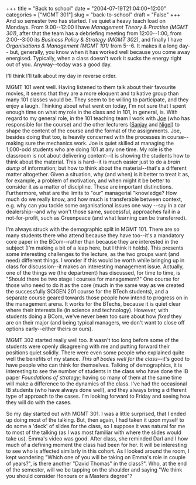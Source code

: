 +++
title = "Back to school"
date = "2004-07-19T21:04:00+12:00"
categories = ["MGMT 301"]
slug = "back-to-school"
draft = "False"
+++
And so semester two has started.
I've quiet a heavy teach load on Mondays. From 9:00--12:00 I have
_Management Theory & Practise (MGMT 301)_, after that the team has a debriefing
meeting from 12:00--1:00, from 2:00--3:00 its _Business Policy & Strategy 
(MGMT 302)_, and finally I have _Organisations & Management (MGMT 101)_ 
from 5--6. It makes it a long day-- but, generally, you know when 
it has worked well because you come away
energised. Typically, when a class doesn't work it sucks the energy
right out of you. Anyway--today was a good day.

I'll think I'll talk about my day in reverse order.

MGMT 101 went well. Having listened to them
talk about their favourite movies, it seems that they are a more
eloquent and talkative group than many 101 classes would be. They
seem to be willing to participate, and they enjoy a laugh.  Thinking
about what went on today, I'm not sure that I spent enough time on what
my role in the class and in 101, in general, is. With regard to my
general role, in the 101 teaching team I work with
[Joe](https://web.archive.org/web/20071015234437/https://staff.business.auckland.ac.nz/jbeer) (who has responsible
for the course) and the other lecturers
([Sanjay](https://web.archive.org/web/20080227004800/https://staff.business.auckland.ac.nz/sbhowmick) and
[Nigel](https://web.archive.org/web/20080226233443/https://staff.business.auckland.ac.nz/nhaworth)) to shape the
content of the course and the format of the assignments. Joe, besides
doing that too, is heavily concerned with the processes in course--
making sure the mechanics work. Joe is quiet skilled at managing the
1,000-odd students who are doing 101 at any one time. My role is the
classroom is not about delivering content--it is showing the
students how to think about the material. This is hard--it is much
easier just to do a _brain dump_ of information; but how to think
about the material--that's a different matter altogether. Given a
situation, why (and when) is it better to treat it as, for example, a
problem of motivation, and when might it be better to consider it
as a matter of discipline. These are important distinctions.
Furthermore, what are the limits to "our" managerial "knowledge?
How much do we really know, and how much is transferable between
context, e.g. why can you tackle some organisational issues one way
--say in a car dealership--and why won't those same, successful,
approaches fail in a not-for-profit, such as Greenpeace (and what
learning can be transferred).

I'm always struck with the demographic split in MGMT 101. There 
are so many students there who attend because they have too--it's 
a mandatory core paper in the
BCom--rather than because they are interested in the subject (I'm
making a bit of a leap here, but I think it holds). This presents some
interesting challenges to the lecture, as the two groups want (and
need) different things. I wonder if this would be worth while
bringing up in class for discussion--it makes an interesting
management issue. Actually, one of the things we (the department)
has discussed, for time to time, is "Should there be two stage I
courses for management?" One course for those who need to do it as the
core (much in the same way as we created the successfully 
SCIGEN 201 course for the BTech students), and a
separate course geared towards those people how intend to progress on
in the management arena. It works for the BTechs, because it is quiet
clear where their interests lie (in science and technology).
However, with students doing a BCom, we've never been too sure about
how _fixed_ they are on their major (and being typical managers, we
don't want to close off options early--either theirs or ours).

MGMT 302 started really well too. It wasn't
too long before some of the students were openly disagreeing with me
and putting forward their positions quiet solidly. There were even
some people who explained quite well the benefits of my stance.
_This all bodes well for the class_--it's good to have people who can
think for themselves. Talking of demographics, it is interesting to see
the number of students in the class who have done the IB 
paper _Foundations of strategy_; having so
many of them at the same time will make a difference to the dynamics
of the class. I've had the occasional IB
students (who have always done well), and they always bring a
different type of approach to the cases. I'm looking forward to
Friday and seeing how they will do with the cases.

So my day started out with MGMT 301. I was a
little surprised, that I ended up doing most of the talking. But, then
again, I had taken it upon myself to do some a 'deck' of slides for the
class, so I suppose it was natural for me to most of the talking (as
I was most familiar with where the slides would take us). Emma's video
was good. After class, she reminded Darl and I how much of a defining
moment the class had been for her. It will be interesting to see who
is affected similarly in this cohort. As I looked around the room, I
kept wondering "Which one of you will be taking on Emma's role in
couple of years?", is there another "David Thomas" in the class?". Who,
at the end of the semester, will we be tapping on the shoulder and
saying "We think you should consider Honours or a Masters degree"?
